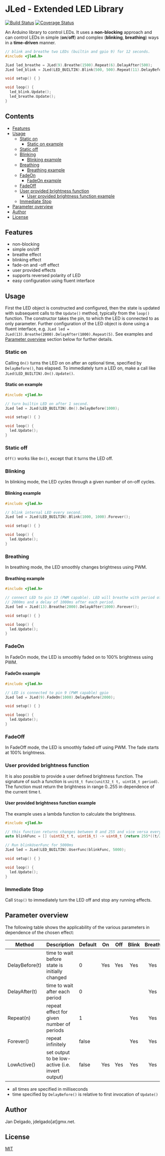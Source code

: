 # JLed - Extended LED Library

[![Build Status](https://travis-ci.org/jandelgado/jled.svg?branch=master)](https://travis-ci.org/jandelgado/jled)
[![Coverage Status](https://coveralls.io/repos/github/jandelgado/jled/badge.svg?branch=master)](https://coveralls.io/github/jandelgado/jled?branch=master)

An Arduino library to control LEDs. It uses a **non-blocking** approach and can
control LEDs in simple (**on**/**off**) and complex (**blinking**,
**breathing**) ways in a **time-driven** manner.

```c++
// blink and breathe two LEDs (builtin and gpio 9) for 12 seconds.
#include <jled.h>

JLed led_breathe = JLed(9).Breathe(1500).Repeat(6).DelayAfter(500);
JLed led_blink = JLed(LED_BUILTIN).Blink(500, 500).Repeat(11).DelayBefore(1000);

void setup() { }

void loop() {
  led_blink.Update();
  led_breathe.Update();
}
```

## Contents

<!-- vim-markdown-toc GFM -->

* [Features](#features)
* [Usage](#usage)
    * [Static on](#static-on)
        * [Static on example](#static-on-example)
    * [Static off](#static-off)
    * [Blinking](#blinking)
        * [Blinking example](#blinking-example)
    * [Breathing](#breathing)
        * [Breathing example](#breathing-example)
    * [FadeOn](#fadeon)
        * [FadeOn example](#fadeon-example)
    * [FadeOff](#fadeoff)
    * [User provided brightness function](#user-provided-brightness-function)
        * [User provided brightness function example](#user-provided-brightness-function-example)
    * [Immediate Stop](#immediate-stop)
* [Parameter overview](#parameter-overview)
* [Author](#author)
* [License](#license)

<!-- vim-markdown-toc -->

## Features

* non-blocking
* simple on/off
* breathe effect
* blinking effect
* fade-on and -off effect
* user provided effects
* supports reversed polarity of LED
* easy configuration using fluent interface

## Usage

First the LED object is constructed and configured, then the state is updated
with subsequent calls to the `Update()` method, typically from the `loop()`
function. The constructor takes the pin, to which the LED is connected to as
only parameter. Further configuration of the LED object is done using a fluent
interface, e.g. `JLed led = JLed(13).Breathe(2000).DelayAfter(1000).Repeat(5)`.
See examples and [Parameter overview](#parameter-oveview) section below for
further details.

### Static on

Calling `On()` turns the LED on on after an optional time, specified by
`DelayBefore()`, has elapsed. To immediately turn a LED on, make a call
like `JLed(LED_BUILTIN).On().Update()`.

#### Static on example

```c++
#include <jled.h>

// turn builtin LED on after 1 second.
JLed led = JLed(LED_BUILTIN).On().DelayBefore(1000);

void setup() { }

void loop() {
  led.Update();
}
```

### Static off

`Off()` works like `On()`, except that it turns the LED off.

### Blinking

In blinking mode, the LED cycles through a given number of on-off cycles.

#### Blinking example

```c++
#include <jled.h>

// blink internal LED every second.
JLed led = JLed(LED_BUILTIN).Blink(1000, 1000).Forever();

void setup() { }

void loop() {
  led.Update();
}
```

### Breathing

In breathing mode, the LED smoothly changes brightness using PWM.

#### Breathing example

```c++
#include <jled.h>

// connect LED to pin 13 (PWM capable). LED will breathe with period of
// 2000ms and a delay of 1000ms after each period.
JLed led = JLed(13).Breathe(2000).DelayAfter(1000).Forever();

void setup() { }

void loop() {
  led.Update();
}
```

### FadeOn

In FadeOn mode, the LED is smoothly faded on to 100% brightness using PWM.

#### FadeOn example

```c++
#include <jled.h>

// LED is connected to pin 9 (PWM capable) gpio
JLed led = JLed(9).FadeOn(1000).DelayBefore(2000);

void setup() { }

void loop() {
  led.Update();
}
```

### FadeOff

In FadeOff mode, the LED is smoothly faded off using PWM. The fade starts
at 100% brightness.

### User provided brightness function

It is also possible to provide a user defined brightness function. The
signature of such a function is `unit8_t func(unit32_t t, uint16_t period)`.
The function must return the brightness in range 0..255 in dependence of the
current time t.

#### User provided brightness function example

The example uses a lambda function to calculate the brightness.

```c++
#include <jled.h>

// this function returns changes between 0 and 255 and vice versa every 250 ms.
auto blinkFunc = [] (uint32_t t, uint16_t) -> uint8_t {return 255*((t/250)%2);};

// Run blinkUserFunc for 5000ms
JLed led = JLed(LED_BUILTIN).UserFunc(blinkFunc, 5000);

void setup() { } 

void loop() {
  led.Update();
}
```

### Immediate Stop

Call `Stop()` to immediately turn the LED off and stop any running effects.

## Parameter overview

The following table shows the applicability of the various parameters in
dependence of the chosen effect:

| Method         | Description                                      | Default | On  | Off | Blink | Breath | FadeOn | FadeOff | UserFunc |
|----------------|--------------------------------------------------|---------|:---:|:---:|:-----:|:------:|:------:|:-------:|:--------:|
| DelayBefore(t) | time to wait before state is initially changed   | 0       | Yes | Yes | Yes   | Yes    | Yes    | Yes     | Yes      |
| DelayAfter(t)  | time to wait after each period                   | 0       |     |     |       | Yes    | Yes    | Yes     | Yes      |
| Repeat(n)      | repeat effect for given number of periods        | 1       |     |     | Yes   | Yes    | Yes    | Yes     | Yes      |
| Forever()      | repeat infinitely                                | false   |     |     | Yes   | Yes    | Yes    | Yes     | Yes      |
| LowActive()    | set output to be low-active (i.e. invert output) | false   | Yes | Yes | Yes   | Yes    | Yes    | Yes     | Yes      |

* all times are specified in milliseconds
* time specified by `DelayBefore()` is relative to first invocation of 
  `Update()`

## Author

Jan Delgado, jdelgado[at]gmx.net.

## License

[MIT](LICENSE)

